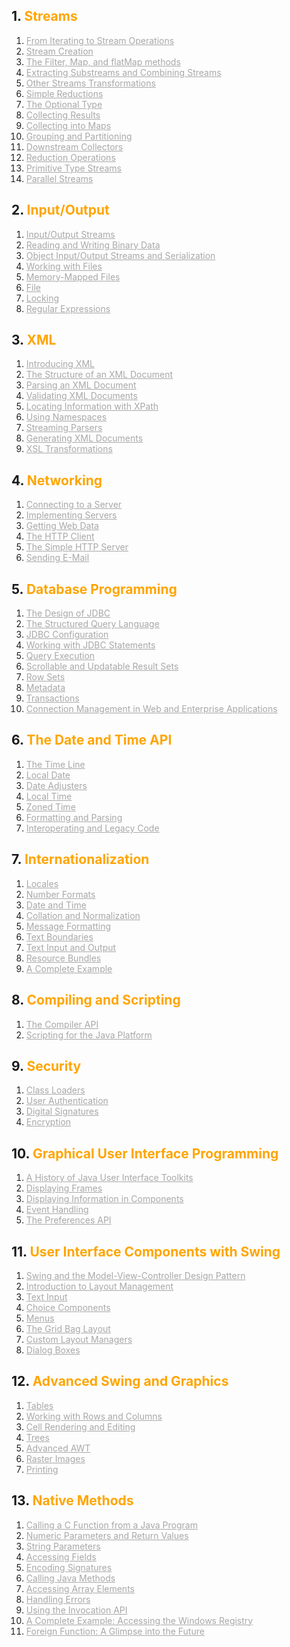 ## 1. <font style="color:#FFA500">Streams</font>  
1. <font style="color:#A8A8A8; text-decoration: underline;">From Iterating to Stream Operations</font>  
2. <font style="color:#A8A8A8; text-decoration: underline;">Stream Creation</font>  
3. <font style="color:#A8A8A8; text-decoration: underline;">The Filter, Map, and flatMap methods</font>  
4. <font style="color:#A8A8A8; text-decoration: underline;">Extracting Substreams and Combining Streams</font>  
5. <font style="color:#A8A8A8; text-decoration: underline;">Other Streams Transformations</font>  
6. <font style="color:#A8A8A8; text-decoration: underline;">Simple Reductions</font>  
7. <font style="color:#A8A8A8; text-decoration: underline;">The Optional Type</font>  
8. <font style="color:#A8A8A8; text-decoration: underline;">Collecting Results</font>  
9. <font style="color:#A8A8A8; text-decoration: underline;">Collecting into Maps</font>  
10. <font style="color:#A8A8A8; text-decoration: underline;">Grouping and Partitioning</font>  
11. <font style="color:#A8A8A8; text-decoration: underline;">Downstream Collectors</font>  
12. <font style="color:#A8A8A8; text-decoration: underline;">Reduction Operations</font>  
13. <font style="color:#A8A8A8; text-decoration: underline;">Primitive Type Streams</font>  
14. <font style="color:#A8A8A8; text-decoration: underline;">Parallel Streams</font>  

## 2. <font style="color:#FFA500">Input/Output</font>  
1. <font style="color:#A8A8A8; text-decoration: underline;">Input/Output Streams</font>  
2. <font style="color:#A8A8A8; text-decoration: underline;">Reading and Writing Binary Data</font>  
3. <font style="color:#A8A8A8; text-decoration: underline;">Object Input/Output Streams and Serialization</font>  
4. <font style="color:#A8A8A8; text-decoration: underline;">Working with Files</font>  
5. <font style="color:#A8A8A8; text-decoration: underline;">Memory-Mapped Files</font>  
6. <font style="color:#A8A8A8; text-decoration: underline;">File</font>  
7. <font style="color:#A8A8A8; text-decoration: underline;">Locking</font>  
8. <font style="color:#A8A8A8; text-decoration: underline;">Regular Expressions</font>  

## 3. <font style="color:#FFA500">XML</font>  
1. <font style="color:#A8A8A8; text-decoration: underline;">Introducing XML</font>  
2. <font style="color:#A8A8A8; text-decoration: underline;">The Structure of an XML Document</font>  
3. <font style="color:#A8A8A8; text-decoration: underline;">Parsing an XML Document</font>  
4. <font style="color:#A8A8A8; text-decoration: underline;">Validating XML Documents</font>  
5. <font style="color:#A8A8A8; text-decoration: underline;">Locating Information with XPath</font>  
6. <font style="color:#A8A8A8; text-decoration: underline;">Using Namespaces</font>  
7. <font style="color:#A8A8A8; text-decoration: underline;">Streaming Parsers</font>  
8. <font style="color:#A8A8A8; text-decoration: underline;">Generating XML Documents</font>  
9. <font style="color:#A8A8A8; text-decoration: underline;">XSL Transformations</font>  

## 4. <font style="color:#FFA500">Networking</font>  
1. <font style="color:#A8A8A8; text-decoration: underline;">Connecting to a Server</font>  
2. <font style="color:#A8A8A8; text-decoration: underline;">Implementing Servers</font>  
3. <font style="color:#A8A8A8; text-decoration: underline;">Getting Web Data</font>  
4. <font style="color:#A8A8A8; text-decoration: underline;">The HTTP Client</font>  
5. <font style="color:#A8A8A8; text-decoration: underline;">The Simple HTTP Server</font>  
6. <font style="color:#A8A8A8; text-decoration: underline;">Sending E-Mail</font>  

## 5. <font style="color:#FFA500">Database Programming</font>  
1. <font style="color:#A8A8A8; text-decoration: underline;">The Design of JDBC</font>  
2. <font style="color:#A8A8A8; text-decoration: underline;">The Structured Query Language</font>  
3. <font style="color:#A8A8A8; text-decoration: underline;">JDBC Configuration</font>  
4. <font style="color:#A8A8A8; text-decoration: underline;">Working with JDBC Statements</font>  
5. <font style="color:#A8A8A8; text-decoration: underline;">Query Execution</font>  
6. <font style="color:#A8A8A8; text-decoration: underline;">Scrollable and Updatable Result Sets</font>  
7. <font style="color:#A8A8A8; text-decoration: underline;">Row Sets</font>  
8. <font style="color:#A8A8A8; text-decoration: underline;">Metadata</font>  
9. <font style="color:#A8A8A8; text-decoration: underline;">Transactions</font>  
10. <font style="color:#A8A8A8; text-decoration: underline;">Connection Management in Web and Enterprise Applications</font>  

## 6. <font style="color:#FFA500">The Date and Time API</font>  
1. <font style="color:#A8A8A8; text-decoration: underline;">The Time Line</font>  
2. <font style="color:#A8A8A8; text-decoration: underline;">Local Date</font>  
3. <font style="color:#A8A8A8; text-decoration: underline;">Date Adjusters</font>  
4. <font style="color:#A8A8A8; text-decoration: underline;">Local Time</font>  
5. <font style="color:#A8A8A8; text-decoration: underline;">Zoned Time</font>  
6. <font style="color:#A8A8A8; text-decoration: underline;">Formatting and Parsing</font>  
7. <font style="color:#A8A8A8; text-decoration: underline;">Interoperating and Legacy Code</font>  

## 7. <font style="color:#FFA500">Internationalization</font>  
1. <font style="color:#A8A8A8; text-decoration: underline;">Locales</font>  
2. <font style="color:#A8A8A8; text-decoration: underline;">Number Formats</font>  
3. <font style="color:#A8A8A8; text-decoration: underline;">Date and Time</font>  
4. <font style="color:#A8A8A8; text-decoration: underline;">Collation and Normalization</font>  
5. <font style="color:#A8A8A8; text-decoration: underline;">Message Formatting</font>  
6. <font style="color:#A8A8A8; text-decoration: underline;">Text Boundaries</font>  
7. <font style="color:#A8A8A8; text-decoration: underline;">Text Input and Output</font>  
8. <font style="color:#A8A8A8; text-decoration: underline;">Resource Bundles</font>  
9. <font style="color:#A8A8A8; text-decoration: underline;">A Complete Example</font>  

## 8. <font style="color:#FFA500">Compiling and Scripting</font>  
1. <font style="color:#A8A8A8; text-decoration: underline;">The Compiler API</font>  
2. <font style="color:#A8A8A8; text-decoration: underline;">Scripting for the Java Platform</font>  

## 9. <font style="color:#FFA500">Security</font>  
1. <font style="color:#A8A8A8; text-decoration: underline;">Class Loaders</font>  
2. <font style="color:#A8A8A8; text-decoration: underline;">User Authentication</font>  
3. <font style="color:#A8A8A8; text-decoration: underline;">Digital Signatures</font>  
4. <font style="color:#A8A8A8; text-decoration: underline;">Encryption</font>  

## 10. <font style="color:#FFA500">Graphical User Interface Programming</font>  
1. <font style="color:#A8A8A8; text-decoration: underline;">A History of Java User Interface Toolkits</font>  
2. <font style="color:#A8A8A8; text-decoration: underline;">Displaying Frames</font>  
3. <font style="color:#A8A8A8; text-decoration: underline;">Displaying Information in Components</font>  
4. <font style="color:#A8A8A8; text-decoration: underline;">Event Handling</font>  
5. <font style="color:#A8A8A8; text-decoration: underline;">The Preferences API</font>  

## 11. <font style="color:#FFA500">User Interface Components with Swing</font>  
1. <font style="color:#A8A8A8; text-decoration: underline;">Swing and the Model-View-Controller Design Pattern</font>  
2. <font style="color:#A8A8A8; text-decoration: underline;">Introduction to Layout Management</font>  
3. <font style="color:#A8A8A8; text-decoration: underline;">Text Input</font>  
4. <font style="color:#A8A8A8; text-decoration: underline;">Choice Components</font>  
5. <font style="color:#A8A8A8; text-decoration: underline;">Menus</font>  
6. <font style="color:#A8A8A8; text-decoration: underline;">The Grid Bag Layout</font>  
7. <font style="color:#A8A8A8; text-decoration: underline;">Custom Layout Managers</font>  
8. <font style="color:#A8A8A8; text-decoration: underline;">Dialog Boxes</font>  

## 12. <font style="color:#FFA500">Advanced Swing and Graphics</font>  
1. <font style="color:#A8A8A8; text-decoration: underline;">Tables</font>  
2. <font style="color:#A8A8A8; text-decoration: underline;">Working with Rows and Columns</font>  
3. <font style="color:#A8A8A8; text-decoration: underline;">Cell Rendering and Editing</font>  
4. <font style="color:#A8A8A8; text-decoration: underline;">Trees</font>  
5. <font style="color:#A8A8A8; text-decoration: underline;">Advanced AWT</font>  
6. <font style="color:#A8A8A8; text-decoration: underline;">Raster Images</font>  
7. <font style="color:#A8A8A8; text-decoration: underline;">Printing</font>  

## 13. <font style="color:#FFA500">Native Methods</font>  
1. <font style="color:#A8A8A8; text-decoration: underline;">Calling a C Function from a Java Program</font>  
2. <font style="color:#A8A8A8; text-decoration: underline;">Numeric Parameters and Return Values</font>  
3. <font style="color:#A8A8A8; text-decoration: underline;">String Parameters</font>  
4. <font style="color:#A8A8A8; text-decoration: underline;">Accessing Fields</font>  
5. <font style="color:#A8A8A8; text-decoration: underline;">Encoding Signatures</font>  
6. <font style="color:#A8A8A8; text-decoration: underline;">Calling Java Methods</font>  
7. <font style="color:#A8A8A8; text-decoration: underline;">Accessing Array Elements</font>  
8. <font style="color:#A8A8A8; text-decoration: underline;">Handling Errors</font>  
9. <font style="color:#A8A8A8; text-decoration: underline;">Using the Invocation API</font>  
10. <font style="color:#A8A8A8; text-decoration: underline;">A Complete Example: Accessing the Windows Registry</font>  
11. <font style="color:#A8A8A8; text-decoration: underline;">Foreign Function: A Glimpse into the Future</font>

